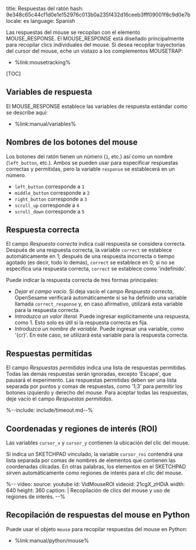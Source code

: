 title: Respuestas del ratón
hash: 9e348c65c44cf1d0e1e152976c013b0a235f432d16ceeb3fff09001f8c9d0e7b
locale: es
language: Spanish

Las respuestas del mouse se recopilan con el elemento MOUSE_RESPONSE. El MOUSE_RESPONSE está diseñado principalmente para recopilar clics individuales del mouse. Si desea recopilar trayectorias del cursor del mouse, eche un vistazo a los complementos MOUSETRAP:

- %link:mousetracking%

[TOC]


## Variables de respuesta

El MOUSE_RESPONSE establece las variables de respuesta estándar como se describe aquí:

- %link:manual/variables%


## Nombres de los botones del mouse

Los botones del ratón tienen un número (`1`, etc.) así como un nombre (`left_button`, etc.). Ambos se pueden usar para especificar respuestas correctas y permitidas, pero la variable `response` se establecerá en un número.

- `left_button` corresponde a `1`
- `middle_button` corresponde a `2`
- `right_button` corresponde a `3`
- `scroll_up` corresponde a `4`
- `scroll_down` corresponde a `5`


## Respuesta correcta

El campo *Respuesta correcta* indica cuál respuesta se considera correcta. Después de una respuesta correcta, la variable `correct` se establece automáticamente en 1; después de una respuesta incorrecta o tiempo agotado (es decir, todo lo demás), `correct` se establece en 0; si no se especifica una respuesta correcta, `correct` se establece como 'indefinido'.

Puede indicar la respuesta correcta de tres formas principales:

- *Dejar el campo vacío.* Si deja vacío el campo *Respuesta correcta*, OpenSesame verificará automáticamente si se ha definido una variable llamada `correct_response` y, en caso afirmativo, utilizará esta variable para la respuesta correcta.
- *Introduzca un valor literal.* Puede ingresar explícitamente una respuesta, como 1. Esto solo es útil si la respuesta correcta es fija.
- *Introduzca un nombre de variable.* Puede ingresar una variable, como '{cr}'. En este caso, se utilizará esta variable para la respuesta correcta.


## Respuestas permitidas

El campo *Respuestas permitidas* indica una lista de respuestas permitidas. Todas las demás respuestas serán ignoradas, excepto 'Escape', que pausará el experimento. Las respuestas permitidas deben ser una lista separada por puntos y comas de respuestas, como '1;3' para permitir los botones izquierdo y derecho del mouse. Para aceptar todas las respuestas, deje vacío el campo *Respuestas permitidas*.


%--include: include/timeout.md--%

## Coordenadas y regiones de interés (ROI)

Las variables `cursor_x` y `cursor_y` contienen la ubicación del clic del mouse.

Si indica un SKETCHPAD vinculado, la variable `cursor_roi` contendrá una lista separada por comas de nombres de elementos que contienen las coordenadas clicadas. En otras palabras, los elementos en el SKETCHPAD sirven automáticamente como regiones de interés para el clic del mouse.

%--
video:
 source: youtube
 id: VidMouseROI
 videoid: 21cgX_zHDiA
 width: 640
 height: 360
 caption: |
  Recopilación de clics del mouse y uso de regiones de interés.
--%

## Recopilación de respuestas del mouse en Python

Puede usar el objeto `mouse` para recopilar respuestas del mouse en Python:

- %link:manual/python/mouse%